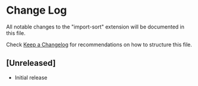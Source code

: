 # Change Log

All notable changes to the "import-sort" extension will be documented in this file.

Check [Keep a Changelog](http://keepachangelog.com/) for recommendations on how to structure this file.

## [Unreleased]

- Initial release